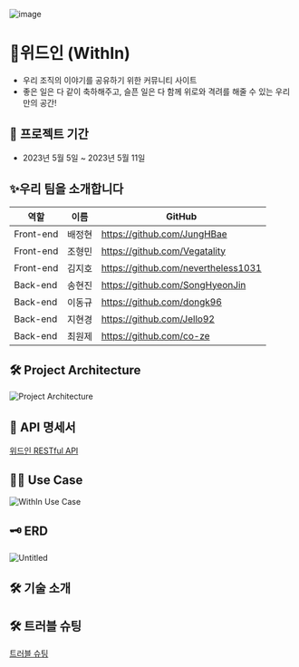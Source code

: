 ![image](https://user-images.githubusercontent.com/128972031/236815964-8565d17e-4b3e-4bfb-b9ed-d9b644f3915c.png)


# 💌위드인 (WithIn)
- 우리 조직의 이야기를 공유하기 위한 커뮤니티 사이트
- 좋은 일은 다 같이 축하해주고, 슬픈 일은 다 함께 위로와 격려를 해줄 수 있는 우리만의 공간! 

📆 프로젝트 기간
---------------------------------------
- 2023년 5월 5일 ~ 2023년 5월 11일

✨우리 팀을 소개합니다
---------------------------------------
| 역할 | 이름 | GitHub |
| ------ | -- | ----|
| Front-end | 배정현 | https://github.com/JungHBae|
| Front-end | 조형민 | https://github.com/Vegatality|
| Front-end | 김지호 | https://github.com/nevertheless1031| 
| Back-end | 송현진 |  https://github.com/SongHyeonJin|
| Back-end | 이동규 | https://github.com/dongk96|
| Back-end | 지현경 | https://github.com/Jello92|
| Back-end | 최원제 | https://github.com/co-ze|

🛠 Project Architecture
---------------------------------------
![Project Architecture](https://github.com/Jello92/BE_WithIn/assets/128972031/822be73a-a538-4816-a9df-fbf3cde292fa)


📅 API 명세서
---------------------------------------
[위드인 RESTful API](https://www.notion.so/e53a1e5449bb4d6a93906deb76daec25?v=4060b89fa3e8491ba16a7421148e5b9d)

👨‍💻 Use Case
---------------------------------------
![WithIn Use Case](https://user-images.githubusercontent.com/128972031/236847024-964ad7dd-45ce-4fc8-91f7-b2c3e9740a95.PNG)


🗝 ERD 
---------------------------------------
![Untitled](https://user-images.githubusercontent.com/128972031/236445827-d5319083-6066-4d96-b21d-1630bd98038f.png)

🛠 기술 소개
---------------------------------------


🛠 트러블 슈팅
---------------------------------------
[트러블 슈팅](https://lovely-bridge-9f0.notion.site/1-T-S-6a2091e3140e46caa2e370270753702f)
